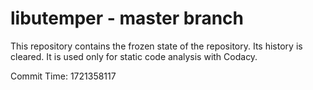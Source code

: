 # libutemper - master branch

This repository contains the frozen state of the repository.
Its history is cleared. It is used only for static code
analysis with Codacy.

Commit Time: 1721358117